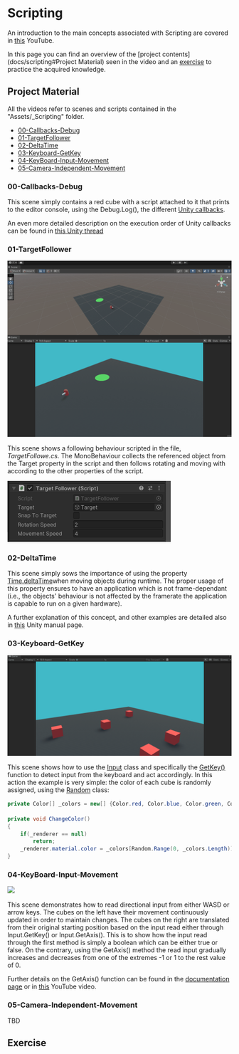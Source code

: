 # Scripting

An introduction to the main concepts associated with Scripting are covered in [this](https://youtube.com/playlist?list=PLk0p6RIhmcflK_474ACvIo4MsL6yl-09b) YouTube.

In this page you can find an overview of the [project contents](docs/scripting#Project Material) seen in the video and an [exercise](scripting.md#Exercise) to practice the acquired knowledge.
## Project Material

All the videos refer to scenes and scripts contained in the "Assets/_Scripting" folder.  

- [00-Callbacks-Debug](scripting.md#00-Callbacks-Debug)
- [01-TargetFollower](scripting.md#01-TargetFollower)
- [02-DeltaTime](scripting.md#02-DeltaTime)
- [03-Keyboard-GetKey](scripting.md#03-Keyboard-GetKey)
- [04-KeyBoard-Input-Movement](scripting.md#04-KeyBoard-Input-Movement)
- [05-Camera-Independent-Movement](scripting.md#05-Camera-Independent-Movement)
### 00-Callbacks-Debug

This scene simply contains a red cube with a script attached to it that prints to the editor console, using the Debug.Log(), the different [Unity callbacks](https://docs.unity3d.com/Manual/ExecutionOrder.html).  

An even more detailed description on the execution order of Unity callbacks can be found in [this Unity thread](https://forum.unity.com/threads/a-comprehensive-guide-to-the-execution-order-of-unity-event-functions.1381647/)
### 01-TargetFollower

![](imgs/scripting-01-target-follower.gif)

This scene shows a following behaviour scripted in the file, *TargetFollowe.cs*. The MonoBehaviour collects the referenced object from the Target property in the script and then follows rotating and moving with according to the other properties of the script.

![](imgs/scripting-01-target-follower-script.png)

### 02-DeltaTime

This scene simply sows the importance of using the property [Time.deltaTime](https://docs.unity3d.com/ScriptReference/Time-deltaTime.html)when moving objects during runtime. The proper usage of this property ensures to have an application which is not frame-dependant (i.e., the objects' behaviour is not affected by the framerate the application is capable to run on a given hardware). 

A further explanation of this concept, and other examples are detailed also in [this](https://docs.unity3d.com/Manual/TimeFrameManagement.html) Unity manual page.

### 03-Keyboard-GetKey

![](imgs/scripting-03-get-key.gif)

This scene shows how to use the [Input](https://docs.unity3d.com/ScriptReference/Input.html) class and specifically the [GetKey()](https://docs.unity3d.com/ScriptReference/Input.GetKey.html) function to detect input from the keyboard and act accordingly. In this action the example is very simple: the color of each cube is randomly assigned, using the [Random](https://docs.unity3d.com/ScriptReference/Random.html) class:

````csharp
private Color[] _colors = new[] {Color.red, Color.blue, Color.green, Color.magenta, Color.white, Color.cyan, Color.yellow, Color.black};

private void ChangeColor()  
{  
    if(_renderer == null)  
        return;  
    _renderer.material.color = _colors[Random.Range(0, _colors.Length)];  
}

``````

### 04-KeyBoard-Input-Movement

![](imgs/scripting-04-input-movement.gif)

This scene demonstrates how to read directional input from either WASD or arrow keys. The cubes on the left have their movement continuously updated in order to maintain changes. The cubes on the right are translated from their original starting position based on the input read either through Input.GetKey() or Input.GetAxis(). This is to show how the input read through the first method is simply a boolean which can be either true or false. On the contrary, using the GetAxis() method the read input gradually increases and decreases from one of the extremes -1 or 1 to the rest value of 0.    

Further details on the GetAxis() function can be found in the [documentation page](https://docs.unity3d.com/ScriptReference/Input.GetAxis.html) or in [this](https://www.youtube.com/watch?v=MK4OmsViqMA) YouTube video.  

### 05-Camera-Independent-Movement

TBD
## Exercise

